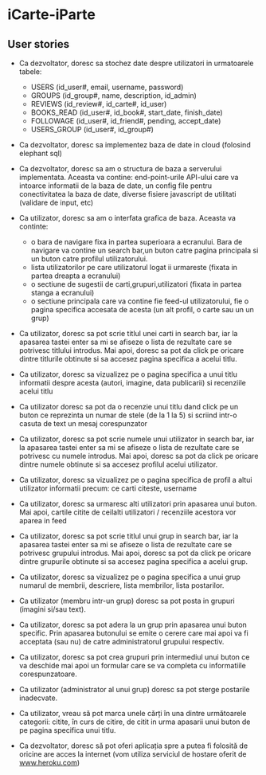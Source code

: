 # iCarte-iParte

## User stories
- Ca dezvoltator, doresc sa stochez date despre utilizatori in urmatoarele tabele:
  - USERS (id_user#, email, username, password)
  - GROUPS (id_group#, name, description, id_admin)
  - REVIEWS (id_review#, id_carte#, id_user)
  - BOOKS_READ (id_user#, id_book#, start_date, finish_date)
  - FOLLOWAGE (id_user#, id_friend#, pending, accept_date)
  - USERS_GROUP (id_user#, id_group#)

- Ca dezvoltator, doresc sa implementez baza de date in cloud (folosind elephant sql)

- Ca dezvoltator, doresc sa am o structura de baza a serverului implementata. Aceasta va contine: end-point-urile API-ului care va intoarce informatii de la baza de date,
un config file pentru conectivitatea la baza de date, diverse fisiere javascript de utilitati (validare de input, etc)

- Ca utilizator, doresc sa am o interfata grafica de baza. Aceasta va continte: 
	- o bara de navigare fixa in partea superioara a ecranului. Bara de navigare va contine un search bar,un buton catre pagina principala si un buton catre profilul utilizatorului.
	- lista utilizatorilor pe care utilizatorul logat ii urmareste (fixata in partea dreapta a ecranului)
	- o sectiune de sugestii de carti,grupuri,utilizatori (fixata in partea stanga a ecranului)
	- o sectiune principala care va contine fie feed-ul utilizatorului, fie o pagina specifica accesata de acesta (un alt profil, o carte sau un un grup)

- Ca utilizator, doresc sa pot scrie titlul unei carti in search bar, iar la apasarea tastei enter sa mi se afiseze o lista de rezultate care se potrivesc titlului introdus. Mai apoi, doresc sa pot da click pe oricare dintre titlurile obtinute si sa accesez pagina specifica a acelui titlu. 

- Ca utilizator, doresc sa vizualizez pe o pagina specifica a unui titlu informatii despre acesta (autori, imagine, data publicarii) si recenziile acelui titlu

- Ca utilizator doresc sa pot da o recenzie unui titlu dand click pe un buton ce reprezinta un numar de stele (de la 1 la 5) si scriind intr-o casuta de text un mesaj corespunzator

- Ca utilizator, doresc sa pot scrie numele unui utilizator in search bar, iar la apasarea tastei enter sa mi se afiseze o lista de rezultate care se potrivesc cu numele introdus. Mai apoi, doresc sa pot da click pe oricare dintre numele obtinute si sa accesez profilul acelui utilizator.

- Ca utilizator, doresc sa vizualizez pe o pagina specifica de profil a altui utilizator informatii precum: ce carti citeste, username

- Ca utilizator, doresc sa urmaresc alti utilizatori prin apasarea unui buton. Mai apoi, cartile citite de ceilalti utilizatori / recenziile acestora vor aparea in feed

- Ca utilizator, doresc sa pot scrie titlul unui grup in search bar, iar la apasarea tastei enter sa mi se afiseze o lista de rezultate care se potrivesc grupului introdus. Mai apoi, doresc sa pot da click pe oricare dintre grupurile obtinute si sa accesez pagina specifica a acelui grup.

- Ca utilizator, doresc sa vizualizez pe o pagina specifica a unui grup numarul de membrii, descriere, lista membrilor, lista postarilor.

- Ca utilizator (membru intr-un grup) doresc sa pot posta in grupuri (imagini si/sau text).

- Ca utilizator, doresc sa pot adera la un grup prin apasarea unui buton specific. Prin apasarea butonului se emite o cerere care mai apoi va fi acceptata (sau nu) de catre administratorul grupului respectiv.

- Ca utilizator, doresc sa pot crea grupuri prin intermediul unui buton ce va deschide mai apoi un formular care se va completa cu informatiile corespunzatoare.

- Ca utilizator (administrator al unui grup) doresc sa pot sterge postarile inadecvate. 

- Ca utilizator, vreau să pot marca unele cărți în una dintre următoarele categorii: citite, în curs de citire, de citit in urma apasarii unui buton de pe pagina specifica unui titlu.

- Ca dezvoltator, doresc să pot oferi aplicația spre a putea fi folosită de oricine are acces la internet (vom utiliza serviciul de hostare oferit de www.heroku.com)
